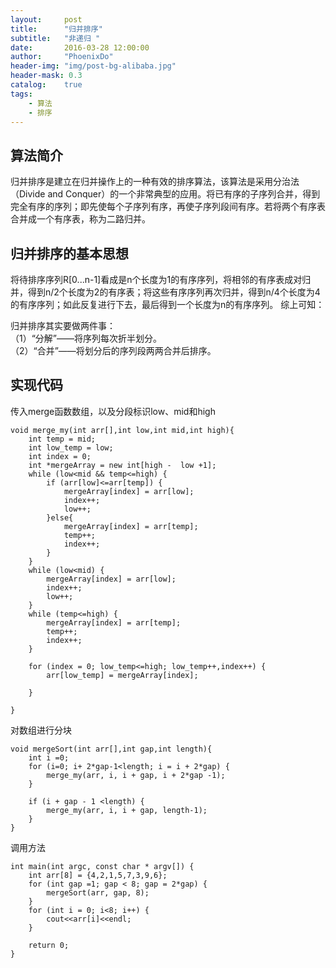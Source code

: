 ```yaml
---
layout:     post
title:      "归并排序"
subtitle:   "非递归 "
date:       2016-03-28 12:00:00
author:     "PhoenixDo"
header-img: "img/post-bg-alibaba.jpg"
header-mask: 0.3
catalog:    true
tags:
    - 算法
    - 排序
---
```


## 算法简介

归并排序是建立在归并操作上的一种有效的排序算法，该算法是采用分治法（Divide and Conquer）的一个非常典型的应用。将已有序的子序列合并，得到完全有序的序列；即先使每个子序列有序，再使子序列段间有序。若将两个有序表合并成一个有序表，称为二路归并。

## 归并排序的基本思想

将待排序序列R[0...n-1]看成是n个长度为1的有序序列，将相邻的有序表成对归并，得到n/2个长度为2的有序表；将这些有序序列再次归并，得到n/4个长度为4的有序序列；如此反复进行下去，最后得到一个长度为n的有序序列。
综上可知：

归并排序其实要做两件事：<br>
（1）“分解”——将序列每次折半划分。<br>
（2）“合并”——将划分后的序列段两两合并后排序。

## 实现代码
传入merge函数数组，以及分段标识low、mid和high

```
void merge_my(int arr[],int low,int mid,int high){
    int temp = mid;
    int low_temp = low;
    int index = 0;
    int *mergeArray = new int[high -  low +1];
    while (low<mid && temp<=high) {
        if (arr[low]<=arr[temp]) {
            mergeArray[index] = arr[low];
            index++;
            low++;
        }else{
            mergeArray[index] = arr[temp];
            temp++;
            index++;
        }
    }
    while (low<mid) {
        mergeArray[index] = arr[low];
        index++;
        low++;
    }
    while (temp<=high) {
        mergeArray[index] = arr[temp];
        temp++;
        index++;
    }

    for (index = 0; low_temp<=high; low_temp++,index++) {
        arr[low_temp] = mergeArray[index];

    }

}
```
对数组进行分块

```
void mergeSort(int arr[],int gap,int length){
    int i =0;
    for (i=0; i+ 2*gap-1<length; i = i + 2*gap) {
        merge_my(arr, i, i + gap, i + 2*gap -1);
    }

    if (i + gap - 1 <length) {
        merge_my(arr, i, i + gap, length-1);
    }
}
```
调用方法

```
int main(int argc, const char * argv[]) {
    int arr[8] = {4,2,1,5,7,3,9,6};
    for (int gap =1; gap < 8; gap = 2*gap) {
        mergeSort(arr, gap, 8);
    }
    for (int i = 0; i<8; i++) {
        cout<<arr[i]<<endl;
    }

    return 0;
}
```
